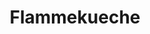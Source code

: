 ---
layout: recette
categories: [recettes]
hidden: false
lang: fr
sitemap: true
title: Flammekueche
type: sel
recettes:
  Classique:
    ingredients: 
      - nom: farine blanche
        qte: 150
        unite: gr
      - nom: sel
        qte: 3
        unite: gr
      - nom: eau
        qte: 80
        unite: mL
      - nom: huile d'olive
        qte: 1
        unite: cuillère à soupe
      - nom: oignon
        qte: 1
      - nom: lardons
      - nom: crème fraîche
        qte: 150
        unite: gr
      - nom: muscade
    etapes:
      - label: Pâte à pain
        details:
          - Dans un saladier, verser la farine et le sel
          - Ajouter l'eau et l'huile d'olive
          - Mélanger les ingrédients à la main
          - Sortir la boule et pétrir sur le plan de travail avec la paume de la main
          - Former une boule qui doit être bien lisse
          - Réserver
      - label: Garniture
        details: 
          - Émincer l'oignon très finement
          - Mélanger la crème fraîche avec la muscade, le sel et le poivre
      - label: Assemblage
        details: 
          - Abaisser la pâte à pain le plus finement possible
          - Retourner les bords
          - Étaler la crème fraîche
          - Parsemer d'oignons et de lardons
      - label: Cuisson
        emoji: 🔥
        details:
          - Préchauffer le four à 240°C. Chaleur statique par le bas
          - Garnir
          - Placer la flammekueche le plus bas possible
          - Cuire 13 minutes à 240°C
notes:
  - Si la pâte est trop dure à travailler, ajouter de l'eau une cuillère à soupe à la fois
---